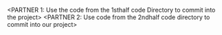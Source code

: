 <PARTNER 1: Use the code from the 1sthalf code Directory to commit into the project>
<PARTNER 2: Use code from the 2ndhalf code directory to commit into our project>
